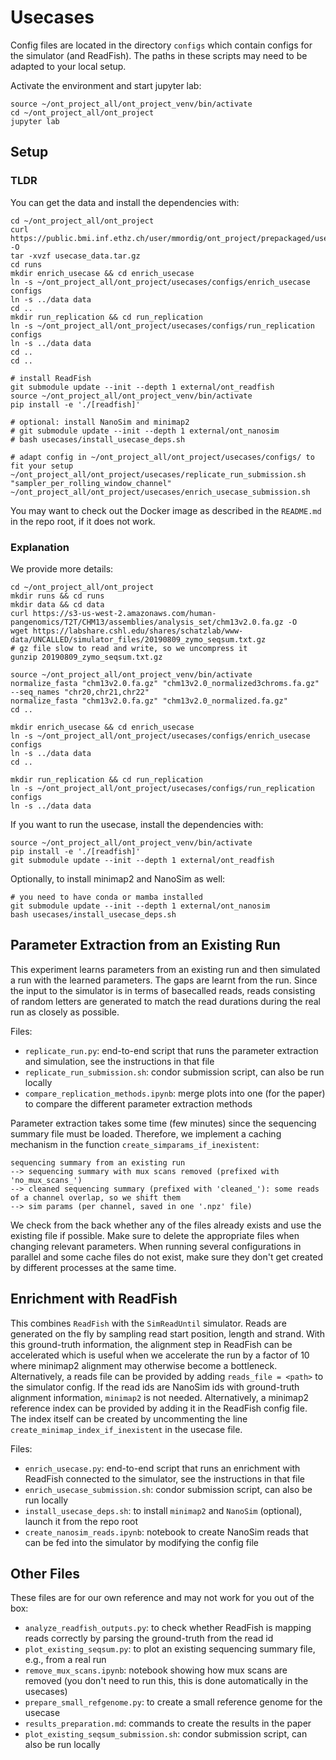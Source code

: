 # Usecases

Config files are located in the directory `configs` which contain configs for the simulator (and ReadFish).
The paths in these scripts may need to be adapted to your local setup.

Activate the environment and start jupyter lab:
```{bash}
source ~/ont_project_all/ont_project_venv/bin/activate
cd ~/ont_project_all/ont_project
jupyter lab
```

## Setup

### TLDR

You can get the data and install the dependencies with:
```{bash}
cd ~/ont_project_all/ont_project
curl https://public.bmi.inf.ethz.ch/user/mmordig/ont_project/prepackaged/usecase_data.tar.gz -O
tar -xvzf usecase_data.tar.gz
cd runs
mkdir enrich_usecase && cd enrich_usecase
ln -s ~/ont_project_all/ont_project/usecases/configs/enrich_usecase configs
ln -s ../data data
cd ..
mkdir run_replication && cd run_replication
ln -s ~/ont_project_all/ont_project/usecases/configs/run_replication configs
ln -s ../data data
cd ..
cd ..

# install ReadFish
git submodule update --init --depth 1 external/ont_readfish
source ~/ont_project_all/ont_project_venv/bin/activate
pip install -e './[readfish]'

# optional: install NanoSim and minimap2
# git submodule update --init --depth 1 external/ont_nanosim
# bash usecases/install_usecase_deps.sh

# adapt config in ~/ont_project_all/ont_project/usecases/configs/ to fit your setup
~/ont_project_all/ont_project/usecases/replicate_run_submission.sh "sampler_per_rolling_window_channel"
~/ont_project_all/ont_project/usecases/enrich_usecase_submission.sh
```

You may want to check out the Docker image as described in the `README.md` in the repo root, if it does not work.

### Explanation

We provide more details:

```{bash}
cd ~/ont_project_all/ont_project
mkdir runs && cd runs
mkdir data && cd data
curl https://s3-us-west-2.amazonaws.com/human-pangenomics/T2T/CHM13/assemblies/analysis_set/chm13v2.0.fa.gz -O
wget https://labshare.cshl.edu/shares/schatzlab/www-data/UNCALLED/simulator_files/20190809_zymo_seqsum.txt.gz
# gz file slow to read and write, so we uncompress it
gunzip 20190809_zymo_seqsum.txt.gz

source ~/ont_project_all/ont_project_venv/bin/activate
normalize_fasta "chm13v2.0.fa.gz" "chm13v2.0_normalized3chroms.fa.gz" --seq_names "chr20,chr21,chr22"
normalize_fasta "chm13v2.0.fa.gz" "chm13v2.0_normalized.fa.gz"
cd ..

mkdir enrich_usecase && cd enrich_usecase
ln -s ~/ont_project_all/ont_project/usecases/configs/enrich_usecase configs
ln -s ../data data
cd ..

mkdir run_replication && cd run_replication
ln -s ~/ont_project_all/ont_project/usecases/configs/run_replication configs
ln -s ../data data
```

If you want to run the usecase, install the dependencies with:
```{bash}
source ~/ont_project_all/ont_project_venv/bin/activate
pip install -e './[readfish]'
git submodule update --init --depth 1 external/ont_readfish
```

Optionally, to install minimap2 and NanoSim as well:
```{bash}
# you need to have conda or mamba installed
git submodule update --init --depth 1 external/ont_nanosim
bash usecases/install_usecase_deps.sh
```

## Parameter Extraction from an Existing Run

This experiment learns parameters from an existing run and then simulated a run with the learned parameters.
The gaps are learnt from the run.
Since the input to the simulator is in terms of basecalled reads, reads consisting of random letters are generated to match the read durations during the real run as closely as possible.

Files:
- `replicate_run.py`: end-to-end script that runs the parameter extraction and simulation, see the instructions in that file
- `replicate_run_submission.sh`: condor submission script, can also be run locally
- `compare_replication_methods.ipynb`: merge plots into one (for the paper) to compare the different parameter extraction methods

Parameter extraction takes some time (few minutes) since the sequencing summary file must be loaded. Therefore, we implement a caching mechanism in the function `create_simparams_if_inexistent`:
```{bash}
sequencing summary from an existing run 
--> sequencing summary with mux scans removed (prefixed with 'no_mux_scans_') 
--> cleaned sequencing summary (prefixed with 'cleaned_'): some reads of a channel overlap, so we shift them
--> sim params (per channel, saved in one '.npz' file)
```
We check from the back whether any of the files already exists and use the existing file if possible.
Make sure to delete the appropriate files when changing relevant parameters.
When running several configurations in parallel and some cache files do not exist, make sure they don't get created by different processes at the same time.

## Enrichment with ReadFish

This combines `ReadFish` with the `SimReadUntil` simulator. Reads are generated on the fly by sampling read start position, length and strand. With this ground-truth information, the alignment step in ReadFish can be accelerated which is useful when we accelerate the run by a factor of 10 where minimap2 alignment may otherwise become a bottleneck.
Alternatively, a reads file can be provided by adding `reads_file = <path>` to the simulator config.
If the read ids are NanoSim ids with ground-truth alignment information, `minimap2` is not needed. Alternatively, a minimap2 reference index can be provided by adding it in the ReadFish config file. The index itself can be created by uncommenting the line `create_minimap_index_if_inexistent` in the usecase file.

Files:
- `enrich_usecase.py`: end-to-end script that runs an enrichment with ReadFish connected to the simulator, see the instructions in that file
- `enrich_usecase_submission.sh`: condor submission script, can also be run locally
- `install_usecase_deps.sh`: to install `minimap2` and `NanoSim` (optional), launch it from the repo root
- `create_nanosim_reads.ipynb`: notebook to create NanoSim reads that can be fed into the simulator by modifying the config file

## Other Files

These files are for our own reference and may not work for you out of the box:
- `analyze_readfish_outputs.py`: to check whether ReadFish is mapping reads correctly by parsing the ground-truth from the read id
- `plot_existing_seqsum.py`: to plot an existing sequencing summary file, e.g., from a real run
- `remove_mux_scans.ipynb`: notebook showing how mux scans are removed (you don't need to run this, this is done automatically in the usecases)
- `prepare_small_refgenome.py`: to create a small reference genome for the usecase
- `results_preparation.md`: commands to create the results in the paper
- `plot_existing_seqsum_submission.sh`: condor submission script, can also be run locally
